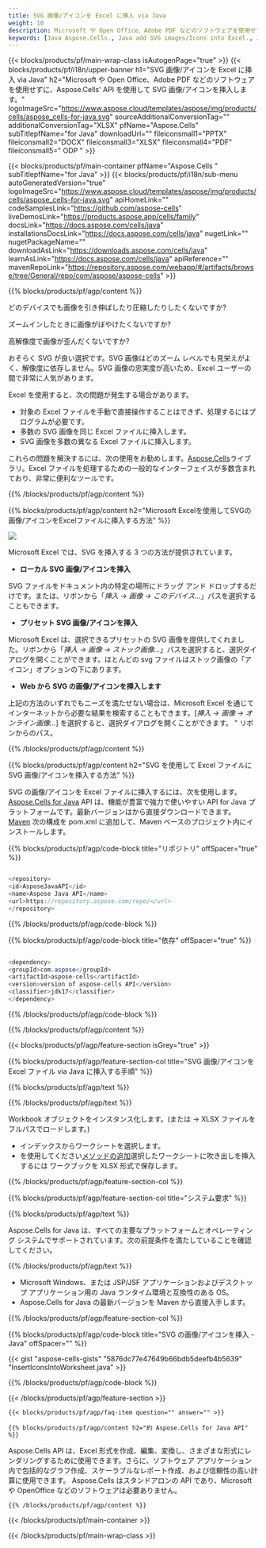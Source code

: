 ```yaml
---
title: SVG 画像/アイコンを Excel に挿入 via Java
weight: 10
description: Microsoft や Open Office、Adobe PDF などのソフトウェアを使用せずに、Aspose.Cells' Java API を使用してオブジェクトを挿入します。
keywords: [Java Aspose.Cells., Java add SVG images/Icons into Excel., Java insert SVG images/Icons into Excel., Java create SVG images/Icons in Excel]
---
```

{{< blocks/products/pf/main-wrap-class isAutogenPage="true" >}}
{{< blocks/products/pf/i18n/upper-banner h1="SVG 画像/アイコンを Excel に挿入 via Java" h2="Microsoft や Open Office、Adobe PDF などのソフトウェアを使用せずに、Aspose.Cells\' API を使用して SVG 画像/アイコンを挿入します。" logoImageSrc="https://www.aspose.cloud/templates/aspose/img/products/cells/aspose_cells-for-java.svg" sourceAdditionalConversionTag="" additionalConversionTag="XLSX" pfName="Aspose.Cells" subTitlepfName="for Java" downloadUrl="" fileiconsmall1="PPTX" fileiconsmall2="DOCX" fileiconsmall3="XLSX" fileiconsmall4="PDF" fileiconsmall5=" ODP " >}}

{{< blocks/products/pf/main-container pfName="Aspose.Cells " subTitlepfName="for Java" >}}
{{< blocks/products/pf/i18n/sub-menu autoGeneratedVersion="true" logoImageSrc="https://www.aspose.cloud/templates/aspose/img/products/cells/aspose_cells-for-java.svg" apiHomeLink="" codeSamplesLink="https://github.com/aspose-cells" liveDemosLink="https://products.aspose.app/cells/family" docsLink="https://docs.aspose.com/cells/java" installationsDocsLink="https://docs.aspose.com/cells/java" nugetLink="" nugetPackageName="" downloadAsLink="https://downloads.aspose.com/cells/java" learnAsLink="https://docs.aspose.com/cells/java" apiReference="" mavenRepoLink="https://repository.aspose.com/webapp/#/artifacts/browse/tree/General/repo/com/aspose/aspose-cells" >}}

{{% blocks/products/pf/agp/content %}}

どのデバイスでも画像を引き伸ばしたり圧縮したりしたくないですか?

ズームインしたときに画像がぼやけたくないですか?

高解像度で画像が歪んだくないですか?

おそらく SVG が良い選択です。SVG 画像はどのズーム レベルでも見栄えがよく、解像度に依存しません。SVG 画像の忠実度が高いため、Excel ユーザーの間で非常に人気があります。

Excel を使用すると、次の問題が発生する場合があります。

+ 対象の Excel ファイルを手動で直接操作することはできず、処理するにはプログラムが必要です。
+ 多数の SVG 画像を同じ Excel ファイルに挿入します。
+ SVG 画像を多数の異なる Excel ファイルに挿入します。

これらの問題を解決するには、次の使用をお勧めします。[Aspose.Cells](https://products.aspose.com/cells/)ライブラリ。Excel ファイルを処理するための一般的なインターフェイスが多数含まれており、非常に便利なツールです。

{{% /blocks/products/pf/agp/content %}}

{{% blocks/products/pf/agp/content h2="Microsoft Excelを使用してSVGの画像/アイコンをExcelファイルに挿入する方法" %}}

![](/cells/ja/net/icons/insert-icons-to-excel/sample.png)

Microsoft Excel では、SVG を挿入する 3 つの方法が提供されています。

+  **ローカル SVG 画像/アイコンを挿入**

SVG ファイルをドキュメント内の特定の場所にドラッグ アンド ドロップするだけです。または、リボンから「*挿入 -> 画像 -> このデバイス...*」パスを選択することもできます。

+  **プリセット SVG 画像/アイコンを挿入**

Microsoft Excel は、選択できるプリセットの SVG 画像を提供してくれました。リボンから「*挿入 -> 画像 -> ストック画像...*」パスを選択すると、選択ダイアログを開くことができます。ほとんどの svg ファイルはストック画像の「アイコン」オプションの下にあります。

+  **Web から SVG の画像/アイコンを挿入します**

上記の方法のいずれでもニーズを満たせない場合は、Microsoft Excel を通じてインターネットから必要な結果を検索することもできます。[*挿入 -> 画像 -> オンライン画像...*] を選択すると、選択ダイアログを開くことができます。 " リボンからのパス。

{{% /blocks/products/pf/agp/content %}}

{{% blocks/products/pf/agp/content h2="SVG を使用して Excel ファイルに SVG 画像/アイコンを挿入する方法" %}}

SVG の画像/アイコンを Excel ファイルに挿入するには、次を使用します。
 [Aspose.Cells for Java](https://products.aspose.com/cells/java) 
 API は、機能が豊富で強力で使いやすい API for Java プラットフォームです。最新バージョンはから直接ダウンロードできます。
 [Maven](https://repository.aspose.com/webapp/#/artifacts/browse/tree/General/repo/com/aspose/aspose-cells) 
次の構成を pom.xml に追加して、Maven ベースのプロジェクト内にインストールします。

{{% blocks/products/pf/agp/code-block title="リポジトリ" offSpacer="true" %}}

```cs

<repository>
<id>AsposeJavaAPI</id>
<name>Aspose Java API</name>
<url>https://repository.aspose.com/repo/</url>
</repository>

```

{{% /blocks/products/pf/agp/code-block %}}

{{% blocks/products/pf/agp/code-block title="依存" offSpacer="true" %}}

```cs

<dependency>
<groupId>com.aspose</groupId>
<artifactId>aspose-cells</artifactId>
<version>version of aspose-cells API</version>
<classifier>jdk17</classifier>
</dependency>

```

{{% /blocks/products/pf/agp/code-block %}}

{{% /blocks/products/pf/agp/content %}}

{{< blocks/products/pf/agp/feature-section isGrey="true" >}}

{{% blocks/products/pf/agp/feature-section-col title="SVG 画像/アイコンを Excel ファイル via Java に挿入する手順" %}}

{{% blocks/products/pf/agp/text %}}

{{% /blocks/products/pf/agp/text %}}

Workbook オブジェクトをインスタンス化します。(または -> XLSX ファイルをフルパスでロードします。)
+ インデックスからワークシートを選択します。
 + を使用してください[メソッドの追加](https://reference.aspose.com/cells/java/com.aspose.cells/shapecollection/#addIcons-int-int-int-int-int-int-byte---byte---)選択したワークシートに吹き出しを挿入するには
ワークブックを XLSX 形式で保存します。

{{% /blocks/products/pf/agp/feature-section-col %}}

{{% blocks/products/pf/agp/feature-section-col title="システム要求" %}}

{{% blocks/products/pf/agp/text %}}

Aspose.Cells for Java は、すべての主要なプラットフォームとオペレーティング システムでサポートされています。次の前提条件を満たしていることを確認してください。

{{% /blocks/products/pf/agp/text %}}

- Microsoft Windows、または JSP/JSF アプリケーションおよびデスクトップ アプリケーション用の Java ランタイム環境と互換性のある OS。
- Aspose.Cells for Java の最新バージョンを Maven から直接入手します。

{{% /blocks/products/pf/agp/feature-section-col %}}

{{% blocks/products/pf/agp/code-block title="SVG の画像/アイコンを挿入 - Java" offSpacer="" %}}

{{< gist "aspose-cells-gists" "5876dc77e47649b66bdb5deefb4b5639" "InsertIconsIntoWorksheet.java" >}}

{{% /blocks/products/pf/agp/code-block %}}


{{< /blocks/products/pf/agp/feature-section >}}

    {{< blocks/products/pf/agp/faq-item question="" answer="" >}}
 

<!-- aboutfile Starts -->

    {{% blocks/products/pf/agp/content h2="約 Aspose.Cells for Java API" %}}

 Aspose.Cells API は、Excel 形式を作成、編集、変換し、さまざまな形式にレンダリングするために使用できます。さらに、ソフトウェア アプリケーション内で包括的なグラフ作成、スケーラブルなレポート作成、および信頼性の高い計算に使用できます。 Aspose.Cells はスタンドアロンの API であり、Microsoft や OpenOffice などのソフトウェアは必要ありません。


    {{% /blocks/products/pf/agp/content %}}

    


{{< /blocks/products/pf/main-container >}}
    
{{< /blocks/products/pf/main-wrap-class >}}
